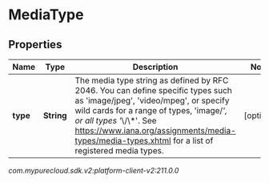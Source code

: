 # MediaType


## Properties

| Name | Type | Description | Notes |
| ------------ | ------------- | ------------- | ------------- |
| **type** | **String** | The media type string as defined by RFC 2046. You can define specific types such as 'image/jpeg', 'video/mpeg', or specify wild cards for a range of types, 'image/*', or all types '*\\/\\*'. See https://www.iana.org/assignments/media-types/media-types.xhtml for a list of registered media types. |  [optional] |




_com.mypurecloud.sdk.v2:platform-client-v2:211.0.0_
